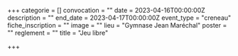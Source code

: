 +++
categorie = []
convocation = ""
date = 2023-04-16T00:00:00Z
description = ""
end_date = 2023-04-17T00:00:00Z
event_type = "creneau"
fiche_inscription = ""
image = ""
lieu = "Gymnase Jean Maréchal"
poster = ""
reglement = ""
title = "Jeu libre"

+++
        